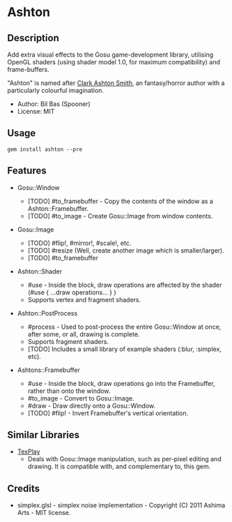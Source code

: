 Ashton
======

Description
-----------

Add extra visual effects to the Gosu game-development library, utilising OpenGL shaders (using shader model 1.0, for maximum compatibility) and frame-buffers.

"Ashton" is named after [Clark Ashton Smith](http://en.wikipedia.org/wiki/Clark_Ashton_Smith), an fantasy/horror author
with a particularly colourful imagination.

- Author: Bil Bas (Spooner)
- License: MIT

Usage
-----

    gem install ashton --pre

Features
--------

- Gosu::Window
  * [TODO] #to_framebuffer - Copy the contents of the window as a Ashton::Framebuffer.
  * [TODO] #to_image - Create Gosu::Image from window contents.
  
- Gosu::Image
  * [TODO] #flip!, #mirror!, #scale!, etc.
  * [TODO] #resize (Well, create another image which is smaller/larger).
  * [TODO] #to_framebuffer

- Ashton::Shader
  * #use - Inside the block, draw operations are affected by the shader (#use { ...draw operations... } )
  * Supports vertex and fragment shaders.

- Ashton::PostProcess
  * #process - Used to post-process the entire Gosu::Window at once, after some, or all, drawing is complete.
  * Supports fragment shaders.
  * [TODO] Includes a small library of example shaders (:blur, :simplex, etc).


- Ashtons::Framebuffer
  * #use - Inside the block, draw operations go into the Framebuffer, rather than onto the window.
  * #to_image - Convert to Gosu::Image. 
  * #draw - Draw directly onto a Gosu::Window.
  * [TODO] #flip! - Invert Framebuffer's vertical orientation.
  
Similar Libraries
-----------------

- [TexPlay](https://github.com/banister/texplay) 
  * Deals with Gosu::Image manipulation, such as per-pixel editing and drawing. It is compatible with, and complementary to, this gem.

Credits
-------

- simplex.glsl - simplex noise implementation - Copyright (C) 2011 Ashima Arts - MIT license.
  

